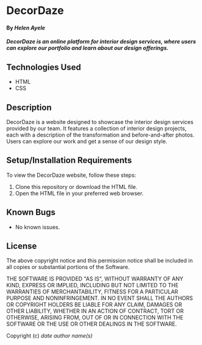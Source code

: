 # DecorDaze

#### By _Helen Ayele_

#### _DecorDaze is an online platform for interior design services, where users can explore our portfolio and learn about our design offerings._

## Technologies Used

* HTML
* CSS

## Description

DecorDaze is a website designed to showcase the interior design services provided by our team. It features a collection of interior design projects, each with a description of the transformation and before-and-after photos. Users can explore our work and get a sense of our design style.

## Setup/Installation Requirements

To view the DecorDaze website, follow these steps:

1. Clone this repository or download the HTML file.
2. Open the HTML file in your preferred web browser.

## Known Bugs

* No known issues.

## License
The above copyright notice and this permission notice shall be included in all
copies or substantial portions of the Software.

THE SOFTWARE IS PROVIDED "AS IS", WITHOUT WARRANTY OF ANY KIND, EXPRESS OR
IMPLIED, INCLUDING BUT NOT LIMITED TO THE WARRANTIES OF MERCHANTABILITY,
FITNESS FOR A PARTICULAR PURPOSE AND NONINFRINGEMENT. IN NO EVENT SHALL THE
AUTHORS OR COPYRIGHT HOLDERS BE LIABLE FOR ANY CLAIM, DAMAGES OR OTHER
LIABILITY, WHETHER IN AN ACTION OF CONTRACT, TORT OR OTHERWISE, ARISING FROM,
OUT OF OR IN CONNECTION WITH THE SOFTWARE OR THE USE OR OTHER DEALINGS IN THE
SOFTWARE.


Copyright (c) _date_ _author name(s)_

